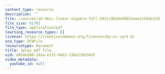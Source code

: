 ```yaml
---
content_type: resource
description: ''
file: /courses/18-06sc-linear-algebra-fall-2011/d83ded9024aae1310ab3236a216d34d7_FX4C-JpTFgY.pdf
file_size: 61781
file_type: application/pdf
learning_resource_types: []
license: https://creativecommons.org/licenses/by-nc-sa/4.0/
ocw_type: OCWFile
resourcetype: Document
title: 3play pdf file
uid: d83ded90-24aa-e131-0ab3-236a216d34d7
video_metadata:
  youtube_id: null
---
```

